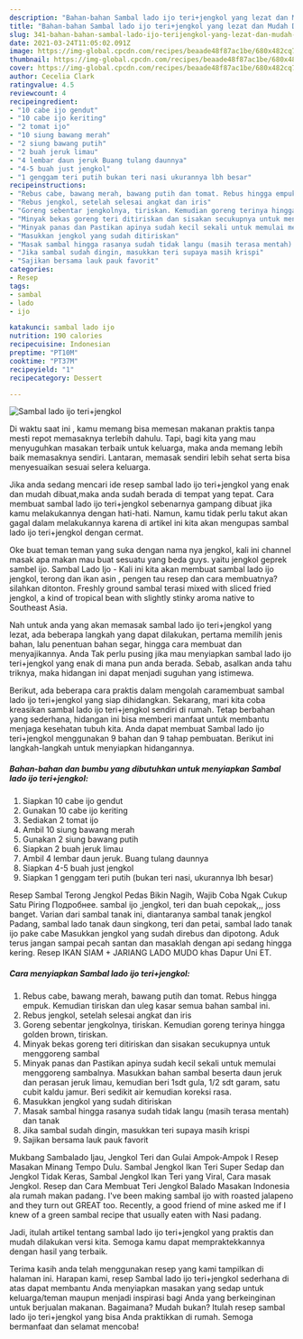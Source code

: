 ```yaml
---
description: "Bahan-bahan Sambal lado ijo teri+jengkol yang lezat dan Mudah Dibuat"
title: "Bahan-bahan Sambal lado ijo teri+jengkol yang lezat dan Mudah Dibuat"
slug: 341-bahan-bahan-sambal-lado-ijo-terijengkol-yang-lezat-dan-mudah-dibuat
date: 2021-03-24T11:05:02.091Z
image: https://img-global.cpcdn.com/recipes/beaade48f87ac1be/680x482cq70/sambal-lado-ijo-terijengkol-foto-resep-utama.jpg
thumbnail: https://img-global.cpcdn.com/recipes/beaade48f87ac1be/680x482cq70/sambal-lado-ijo-terijengkol-foto-resep-utama.jpg
cover: https://img-global.cpcdn.com/recipes/beaade48f87ac1be/680x482cq70/sambal-lado-ijo-terijengkol-foto-resep-utama.jpg
author: Cecelia Clark
ratingvalue: 4.5
reviewcount: 4
recipeingredient:
- "10 cabe ijo gendut"
- "10 cabe ijo keriting"
- "2 tomat ijo"
- "10 siung bawang merah"
- "2 siung bawang putih"
- "2 buah jeruk limau"
- "4 lembar daun jeruk Buang tulang daunnya"
- "4-5 buah just jengkol"
- "1 genggam teri putih bukan teri nasi ukurannya lbh besar"
recipeinstructions:
- "Rebus cabe, bawang merah, bawang putih dan tomat. Rebus hingga empuk. Kemudian tiriskan dan uleg kasar semua bahan sambal ini."
- "Rebus jengkol, setelah selesai angkat dan iris"
- "Goreng sebentar jengkolnya, tiriskan. Kemudian goreng terinya hingga golden brown, tiriskan."
- "Minyak bekas goreng teri ditiriskan dan sisakan secukupnya untuk menggoreng sambal"
- "Minyak panas dan Pastikan apinya sudah kecil sekali untuk memulai menggoreng sambalnya. Masukkan bahan sambal beserta daun jeruk dan perasan jeruk limau, kemudian beri 1sdt gula, 1/2 sdt garam, satu cubit kaldu jamur. Beri sedikit air kemudian koreksi rasa."
- "Masukkan jengkol yang sudah ditiriskan"
- "Masak sambal hingga rasanya sudah tidak langu (masih terasa mentah) dan tanak"
- "Jika sambal sudah dingin, masukkan teri supaya masih krispi"
- "Sajikan bersama lauk pauk favorit"
categories:
- Resep
tags:
- sambal
- lado
- ijo

katakunci: sambal lado ijo 
nutrition: 190 calories
recipecuisine: Indonesian
preptime: "PT10M"
cooktime: "PT37M"
recipeyield: "1"
recipecategory: Dessert

---
```



![Sambal lado ijo teri+jengkol](https://img-global.cpcdn.com/recipes/beaade48f87ac1be/680x482cq70/sambal-lado-ijo-terijengkol-foto-resep-utama.jpg)

Di waktu  saat ini , kamu memang bisa memesan makanan praktis tanpa mesti repot memasaknya terlebih dahulu. Tapi, bagi kita yang mau menyuguhkan masakan terbaik untuk keluarga, maka anda memang lebih baik memasaknya sendiri. Lantaran, memasak sendiri lebih sehat serta bisa menyesuaikan sesuai selera keluarga.

Jika anda sedang mencari ide resep sambal lado ijo teri+jengkol yang enak dan mudah dibuat,maka anda sudah berada di tempat yang tepat. Cara membuat sambal lado ijo teri+jengkol  sebenarnya gampang dibuat jika kamu melakukannya dengan hati-hati. Namun, kamu tidak perlu takut akan gagal dalam melakukannya 
karena di artikel ini kita akan mengupas sambal lado ijo teri+jengkol dengan cermat.  

Oke buat teman teman yang suka dengan nama nya jengkol, kali ini channel masak apa makan mau buat sesuatu yang beda guys. yaitu jengkol geprek sambel ijo. Sambal Lado Ijo - Kali ini kita akan membuat sambal lado ijo jengkol, terong dan ikan asin , pengen tau resep dan cara membuatnya? silahkan ditonton. Freshly ground sambal terasi mixed with sliced fried jengkol, a kind of tropical bean with slightly stinky aroma native to Southeast Asia.

Nah untuk anda yang akan memasak sambal lado ijo teri+jengkol yang lezat, ada beberapa langkah yang dapat dilakukan, pertama memilih jenis bahan, lalu penentuan bahan segar, hingga cara membuat dan menyajikannya. Anda Tak perlu pusing jika mau menyiapkan sambal lado ijo teri+jengkol yang enak di mana pun anda berada. Sebab, asalkan anda  tahu triknya, maka hidangan ini dapat menjadi suguhan yang istimewa.

Berikut, ada beberapa cara praktis  dalam mengolah caramembuat sambal lado ijo teri+jengkol yang siap dihidangkan. Sekarang, mari kita coba kreasikan sambal lado ijo teri+jengkol sendiri di rumah. Tetap berbahan yang sederhana, hidangan ini bisa memberi manfaat untuk membantu menjaga kesehatan tubuh kita. Anda dapat membuat Sambal lado ijo teri+jengkol menggunakan 9 bahan dan 9 tahap pembuatan. Berikut ini langkah-langkah untuk menyiapkan hidangannya.

<!--inarticleads1-->

##### Bahan-bahan dan bumbu yang dibutuhkan untuk menyiapkan Sambal lado ijo teri+jengkol:

1. Siapkan 10 cabe ijo gendut
1. Gunakan 10 cabe ijo keriting
1. Sediakan 2 tomat ijo
1. Ambil 10 siung bawang merah
1. Gunakan 2 siung bawang putih
1. Siapkan 2 buah jeruk limau
1. Ambil 4 lembar daun jeruk. Buang tulang daunnya
1. Siapkan 4-5 buah just jengkol
1. Siapkan 1 genggam teri putih (bukan teri nasi, ukurannya lbh besar)


Resep Sambal Terong Jengkol Pedas Bikin Nagih, Wajib Coba Ngak Cukup Satu Piring Подробнее. sambal ijo ,jengkol, teri dan buah cepokak,,, joss banget. Varian dari sambal tanak ini, diantaranya sambal tanak jengkol Padang, sambal lado tanak daun singkong, teri dan petai, sambal lado tanak ijo pake cabe Masukkan jengkol yang sudah direbus dan dipotong. Aduk terus jangan sampai pecah santan dan masaklah dengan api sedang hingga kering. Resep IKAN SIAM + JARIANG LADO MUDO khas Dapur Uni ET. 

<!--inarticleads2-->

##### Cara menyiapkan Sambal lado ijo teri+jengkol:

1. Rebus cabe, bawang merah, bawang putih dan tomat. Rebus hingga empuk. Kemudian tiriskan dan uleg kasar semua bahan sambal ini.
1. Rebus jengkol, setelah selesai angkat dan iris
1. Goreng sebentar jengkolnya, tiriskan. Kemudian goreng terinya hingga golden brown, tiriskan.
1. Minyak bekas goreng teri ditiriskan dan sisakan secukupnya untuk menggoreng sambal
1. Minyak panas dan Pastikan apinya sudah kecil sekali untuk memulai menggoreng sambalnya. Masukkan bahan sambal beserta daun jeruk dan perasan jeruk limau, kemudian beri 1sdt gula, 1/2 sdt garam, satu cubit kaldu jamur. Beri sedikit air kemudian koreksi rasa.
1. Masukkan jengkol yang sudah ditiriskan
1. Masak sambal hingga rasanya sudah tidak langu (masih terasa mentah) dan tanak
1. Jika sambal sudah dingin, masukkan teri supaya masih krispi
1. Sajikan bersama lauk pauk favorit


Mukbang Sambalado Ijau, Jengkol Teri dan Gulai Ampok-Ampok I Resep Masakan Minang Tempo Dulu. Sambal Jengkol Ikan Teri Super Sedap dan Jengkol Tidak Keras, Sambal Jengkol Ikan Teri yang Viral, Cara masak Jengkol. Resep dan Cara Membuat Teri Jengkol Balado Masakan Indonesia ala rumah makan padang. I&#39;ve been making sambal ijo with roasted jalapeno and they turn out GREAT too. Recently, a good friend of mine asked me if I knew of a green sambal recipe that usually eaten with Nasi padang. 

Jadi, itulah artikel tentang  sambal lado ijo teri+jengkol  yang praktis dan mudah dilakukan versi kita. Semoga kamu dapat mempraktekkannya dengan hasil yang terbaik. 

Terima kasih anda telah menggunakan resep yang kami tampilkan di halaman ini. Harapan kami, resep  Sambal lado ijo teri+jengkol sederhana di atas dapat membantu Anda menyiapkan masakan yang sedap untuk keluarga/teman maupun menjadi inspirasi bagi Anda yang berkeinginan untuk berjualan makanan. Bagaimana? Mudah bukan? Itulah resep sambal lado ijo teri+jengkol yang bisa Anda praktikkan di rumah. Semoga bermanfaat dan selamat mencoba!

